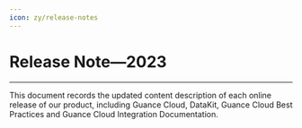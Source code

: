 ```yaml
---
icon: zy/release-notes
---
```


# Release Note—2023
---

This document records the updated content description of each online release of our product, including Guance Cloud, DataKit, Guance Cloud Best Practices and Guance Cloud Integration Documentation.

